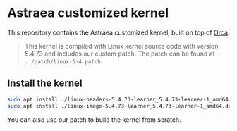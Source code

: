 # Astraea customized kernel
This repository contains the Astraea customized kernel, built on top of [Orca](https://github.com/Soheil-ab/Orca).

> This kernel is compiled with Linux kernel source code with version 5.4.73 and includes our custom patch. The patch can be found at `../patch/linux-5-4.patch`.

## Install the kernel
```bash
sudo apt install ./linux-headers-5.4.73-learner_5.4.73-learner-1_amd64.deb
sudo apt install ./linux-image-5.4.73-learner_5.4.73-learner-1_amd64.deb
```

You can also use our patch to build the kernel from scratch.
